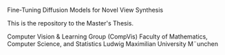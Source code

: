 Fine-Tuning Diffusion Models for Novel View Synthesis

This is the repository to the Master's Thesis.

Computer Vision & Learning Group (CompVis)
Faculty of Mathematics, Computer Science, and Statistics
Ludwig Maximilian University M¨unchen
